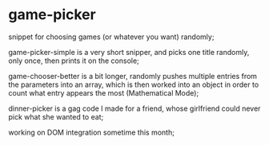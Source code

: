 # game-picker
snippet for choosing games (or whatever you want) randomly;

game-picker-simple is a very short snipper, and picks one title randomly, only once, then prints it on the console;

game-chooser-better is a bit longer, randomly pushes multiple entries from the parameters into an array, which is then worked into an object in order to count what entry appears the most (Mathematical Mode);

dinner-picker is a gag code I made for a friend, whose girlfriend could never pick what she wanted to eat;

working on DOM integration sometime this month;
